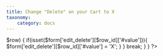 ```yaml
---
title: Change "Delete" on your Cart to X
taxonomy:
    category: docs
---
```


<?php
/**
* Implements hook_form_alter().
* Designed to be added to your template.php in your custom theme.
*/
function themename_form_alter(&$form, $form_state, $form_id) {
  switch ($form_id)  {
  case 'views_form_commerce_cart_form_default':
	  foreach ($form['edit_delete'] as $row_id => $row) {
		if(isset($form['edit_delete'][$row_id]['#value'])){
			$form['edit_delete'][$row_id]['#value'] = 'X';
			}
		}
  break;
  }
}
?>